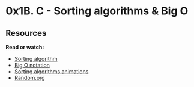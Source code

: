 # 0x1B. C - Sorting algorithms & Big O

## Resources

**Read or watch:**

* [Sorting algorithm](https://www.en.wikipedia.org/wiki/Sorting_algorithm)
* [Big O notation](https://www.stackoverflow.com/questions/487258/what-is-a-plain-english-explanation-of-big-o-notation)
* [Sorting algorithms animations](https://www.toptal.com/developers/sorting-algorithms)
* [Random.org](https://www.random.org/integer-sets/)
